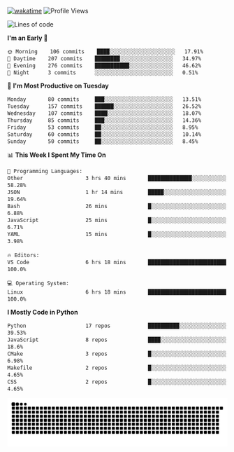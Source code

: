 [![wakatime](https://wakatime.com/badge/user/b920b284-3cde-4cd4-b72e-f7f22d050b16.svg)](https://wakatime.com/@b920b284-3cde-4cd4-b72e-f7f22d050b16)
![Profile Views](http://img.shields.io/badge/Profile%20Views-4586-blue)
<!--START_SECTION:waka-->
![Lines of code](https://img.shields.io/badge/From%20Hello%20World%20I%27ve%20Written--622%20Thousand%20lines%20of%20code-blue)

**I'm an Early 🐤** 

```text
🌞 Morning    106 commits    ████░░░░░░░░░░░░░░░░░░░░░   17.91% 
🌆 Daytime    207 commits    ████████░░░░░░░░░░░░░░░░░   34.97% 
🌃 Evening    276 commits    ███████████░░░░░░░░░░░░░░   46.62% 
🌙 Night      3 commits      ░░░░░░░░░░░░░░░░░░░░░░░░░   0.51%

```
📅 **I'm Most Productive on Tuesday** 

```text
Monday       80 commits     ███░░░░░░░░░░░░░░░░░░░░░░   13.51% 
Tuesday      157 commits    ██████░░░░░░░░░░░░░░░░░░░   26.52% 
Wednesday    107 commits    ████░░░░░░░░░░░░░░░░░░░░░   18.07% 
Thursday     85 commits     ███░░░░░░░░░░░░░░░░░░░░░░   14.36% 
Friday       53 commits     ██░░░░░░░░░░░░░░░░░░░░░░░   8.95% 
Saturday     60 commits     ██░░░░░░░░░░░░░░░░░░░░░░░   10.14% 
Sunday       50 commits     ██░░░░░░░░░░░░░░░░░░░░░░░   8.45%

```


📊 **This Week I Spent My Time On** 

```text
💬 Programming Languages: 
Other                    3 hrs 40 mins       ██████████████░░░░░░░░░░░   58.28% 
JSON                     1 hr 14 mins        █████░░░░░░░░░░░░░░░░░░░░   19.64% 
Bash                     26 mins             █░░░░░░░░░░░░░░░░░░░░░░░░   6.88% 
JavaScript               25 mins             █░░░░░░░░░░░░░░░░░░░░░░░░   6.71% 
YAML                     15 mins             █░░░░░░░░░░░░░░░░░░░░░░░░   3.98%

🔥 Editors: 
VS Code                  6 hrs 18 mins       █████████████████████████   100.0%

💻 Operating System: 
Linux                    6 hrs 18 mins       █████████████████████████   100.0%

```

**I Mostly Code in Python** 

```text
Python                   17 repos            ██████████░░░░░░░░░░░░░░░   39.53% 
JavaScript               8 repos             ████░░░░░░░░░░░░░░░░░░░░░   18.6% 
CMake                    3 repos             █░░░░░░░░░░░░░░░░░░░░░░░░   6.98% 
Makefile                 2 repos             █░░░░░░░░░░░░░░░░░░░░░░░░   4.65% 
CSS                      2 repos             █░░░░░░░░░░░░░░░░░░░░░░░░   4.65%

```



<!--END_SECTION:waka-->
![Snake animation](https://raw.githubusercontent.com/timmypidashev/timmypidashev/main/commits.svg)
